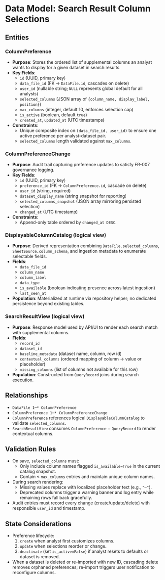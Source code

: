 # Data Model: Search Result Column Selections

## Entities

### ColumnPreference
- **Purpose**: Stores the ordered list of supplemental columns an analyst wants to display for a given dataset in search results.
- **Key Fields**:
  - `id` (UUID, primary key)
  - `data_file_id` (FK → `DataFile.id`, cascades on delete)
  - `user_id` (nullable string; `NULL` represents global default for all analysts)
  - `selected_columns` (JSON array of `{column_name, display_label, position}`)
  - `max_columns` (integer, default 10, enforces selection cap)
  - `is_active` (boolean, default `true`)
  - `created_at`, `updated_at` (UTC timestamps)
- **Constraints**:
  - Unique composite index on `(data_file_id, user_id)` to ensure one active preference per analyst-dataset pair.
  - `selected_columns` length validated against `max_columns`.

### ColumnPreferenceChange
- **Purpose**: Audit trail capturing preference updates to satisfy FR-007 governance logging.
- **Key Fields**:
  - `id` (UUID, primary key)
  - `preference_id` (FK → `ColumnPreference.id`, cascade on delete)
  - `user_id` (string, required)
  - `dataset_display_name` (string snapshot for reporting)
  - `selected_columns_snapshot` (JSON array mirroring persisted selection)
  - `changed_at` (UTC timestamp)
- **Constraints**:
  - Append-only table ordered by `changed_at DESC`.

### DisplayableColumnCatalog (logical view)
- **Purpose**: Derived representation combining `DataFile.selected_columns`, `SheetSource.column_schema`, and ingestion metadata to enumerate selectable fields.
- **Fields**:
  - `data_file_id`
  - `column_name`
  - `column_label`
  - `data_type`
  - `is_available` (boolean indicating presence across latest ingestion)
  - `last_seen_at`
- **Population**: Materialized at runtime via repository helper; no dedicated persistence beyond existing tables.

### SearchResultView (logical view)
- **Purpose**: Response model used by API/UI to render each search match with supplemental columns.
- **Fields**:
  - `record_id`
  - `dataset_id`
  - `baseline_metadata` (dataset name, column, row id)
  - `contextual_columns` (ordered mapping of column → value or placeholder)
  - `missing_columns` (list of columns not available for this row)
- **Population**: Constructed from `QueryRecord` joins during search execution.

## Relationships

- `DataFile 1─* ColumnPreference`
- `ColumnPreference 1─* ColumnPreferenceChange`
- `ColumnPreference` references logical `DisplayableColumnCatalog` to validate `selected_columns`.
- `SearchResultView` consumes `ColumnPreference` + `QueryRecord` to render contextual columns.

## Validation Rules

- On save, `selected_columns` must:
  - Only include column names flagged `is_available=True` in the current catalog snapshot.
  - Contain ≤ `max_columns` entries and maintain unique column names.
- During search rendering:
  - Missing values replace with localized placeholder text (e.g., `"—"`).
  - Deprecated columns trigger a warning banner and log entry while remaining rows fall back gracefully.
- Audit entries must record every change (create/update/delete) with responsible `user_id` and timestamp.

## State Considerations

- Preference lifecycle:
  1. `create` when analyst first customizes columns.
  2. `update` when selections reorder or change.
  3. `deactivate` (set `is_active=False`) if analyst resets to defaults or dataset is removed.
- When a dataset is deleted or re-imported with new ID, cascading delete removes orphaned preferences; re-import triggers user notification to reconfigure columns.
